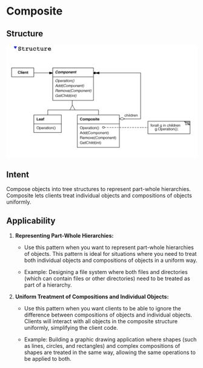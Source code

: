 # Composite

## Structure

![Composite](./imgs/composite.png)

## Intent

Compose objects into tree structures to represent part-whole hierarchies.
Composite lets clients treat individual objects and compositions of objects
uniformly.

## Applicability

1. **Representing Part-Whole Hierarchies:**

   - Use this pattern when you want to represent part-whole hierarchies of objects. This pattern is ideal for situations where you need to treat both individual objects and compositions of objects in a uniform way.

   - Example: Designing a file system where both files and directories (which can contain files or other directories) need to be treated as part of a hierarchy.

2. **Uniform Treatment of Compositions and Individual Objects:**

   - Use this pattern when you want clients to be able to ignore the difference between compositions of objects and individual objects. Clients will interact with all objects in the composite structure uniformly, simplifying the client code.

   - Example: Building a graphic drawing application where shapes (such as lines, circles, and rectangles) and complex compositions of shapes are treated in the same way, allowing the same operations to be applied to both.